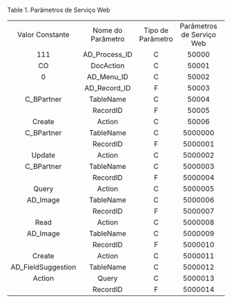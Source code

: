 <div id="d559122e1" class="table">

<div class="table-title">

Table 1. Parâmetros de Serviço
Web

</div>

<div class="table-contents">

|                     |                   |                   |                           |                     |
| :-----------------: | :---------------: | :---------------: | :-----------------------: | :-----------------: |
|   Valor Constante   | Nome do Parâmetro | Tipo de Parâmetro | Parâmetros de Serviço Web | Tipo de Serviço Web |
|         111         |  AD\_Process\_ID  |         C         |           50000           |        50000        |
|         CO          |     DocAction     |         C         |           50001           |        50000        |
|          0          |   AD\_Menu\_ID    |         C         |           50002           |        50000        |
|                     |  AD\_Record\_ID   |         F         |           50003           |        50000        |
|     C\_BPartner     |     TableName     |         C         |           50004           |        50001        |
|                     |     RecordID      |         F         |           50005           |        50001        |
|       Create        |      Action       |         C         |           50006           |        50001        |
|     C\_BPartner     |     TableName     |         C         |          5000000          |       5000000       |
|                     |     RecordID      |         F         |          5000001          |       5000000       |
|       Update        |      Action       |         C         |          5000002          |       5000000       |
|     C\_BPartner     |     TableName     |         C         |          5000003          |       5000001       |
|                     |     RecordID      |         F         |          5000004          |       5000001       |
|        Query        |      Action       |         C         |          5000005          |       5000001       |
|      AD\_Image      |     TableName     |         C         |          5000006          |       5000002       |
|                     |     RecordID      |         F         |          5000007          |       5000002       |
|        Read         |      Action       |         C         |          5000008          |       5000002       |
|      AD\_Image      |     TableName     |         C         |          5000009          |       5000004       |
|                     |     RecordID      |         F         |          5000010          |       5000004       |
|       Create        |      Action       |         C         |          5000011          |       5000004       |
| AD\_FieldSuggestion |     TableName     |         C         |          5000012          |       5000005       |
|       Action        |       Query       |         C         |          5000013          |       5000005       |
|                     |     RecordID      |         F         |          5000014          |       5000005       |

</div>

</div>
